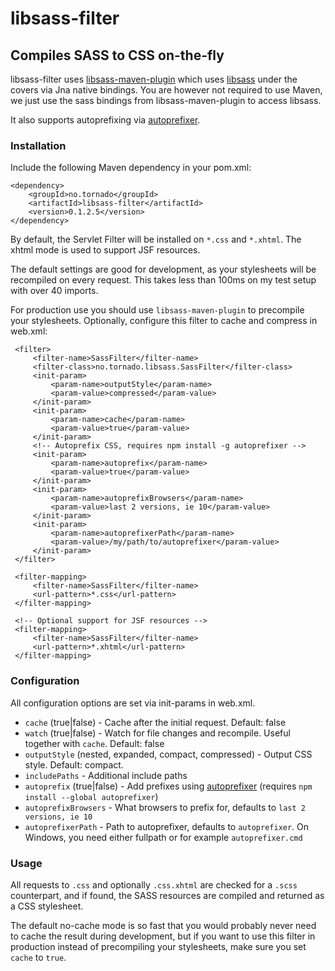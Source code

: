 # libsass-filter

## Compiles SASS to CSS on-the-fly

libsass-filter uses [libsass-maven-plugin](https://github.com/warmuuh/libsass-maven-plugin)
 which uses [libsass](https://github.com/sass/libsass) under the covers via Jna native bindings.
 You are however not required to use Maven, we just use the sass bindings from libsass-maven-plugin to access libsass.
 
 It also supports autoprefixing via [autoprefixer](https://github.com/postcss/autoprefixer).
 
### Installation
 
Include the following Maven dependency in your pom.xml:

    <dependency>
        <groupId>no.tornado</groupId>
        <artifactId>libsass-filter</artifactId>
        <version>0.1.2.5</version>
    </dependency>

By default, the Servlet Filter will be installed on `*.css` and `*.xhtml`. The xhtml
mode is used to support JSF resources.

The default settings are good for development, as your stylesheets will be recompiled
on every request. This takes less than 100ms on my test setup with over 40 imports.

For production use you should use `libsass-maven-plugin` to precompile your stylesheets.
 Optionally, configure this filter to cache and compress in web.xml:
 
     <filter>
         <filter-name>SassFilter</filter-name>
         <filter-class>no.tornado.libsass.SassFilter</filter-class>
         <init-param>
             <param-name>outputStyle</param-name>
             <param-value>compressed</param-value>
         </init-param>
         <init-param>
             <param-name>cache</param-name>
             <param-value>true</param-value>
         </init-param>
         <!-- Autoprefix CSS, requires npm install -g autoprefixer -->
         <init-param>
             <param-name>autoprefix</param-name>
             <param-value>true</param-value>
         </init-param>
         <init-param>
             <param-name>autoprefixBrowsers</param-name>
             <param-value>last 2 versions, ie 10</param-value>
         </init-param>
         <init-param>
             <param-name>autoprefixerPath</param-name>
             <param-value>/my/path/to/autoprefixer</param-value>
         </init-param>
     </filter>
 
     <filter-mapping>
         <filter-name>SassFilter</filter-name>
         <url-pattern>*.css</url-pattern>
     </filter-mapping>
 
     <!-- Optional support for JSF resources -->
     <filter-mapping>
         <filter-name>SassFilter</filter-name>
         <url-pattern>*.xhtml</url-pattern>
     </filter-mapping>

### Configuration
 
 All configuration options are set via init-params in web.xml.
 
 * `cache` (true|false) - Cache after the initial request. Default: false
 * `watch` (true|false) - Watch for file changes and recompile. Useful together with `cache`. Default: false
 * `outputStyle` (nested, expanded, compact, compressed) - Output CSS style. Default: compact.
 * `includePaths` - Additional include paths
 * `autoprefix` (true|false) - Add prefixes using [autoprefixer](https://github.com/postcss/autoprefixer) (requires `npm install --global autoprefixer`)
 * `autoprefixBrowsers` - What browsers to prefix for, defaults to `last 2 versions, ie 10`
 * `autoprefixerPath` - Path to autoprefixer, defaults to `autoprefixer`. On Windows, you need either fullpath or for example `autoprefixer.cmd`
 
### Usage

 All requests to `.css` and optionally `.css.xhtml` are checked for a `.scss` counterpart,
 and if found, the SASS resources are compiled and returned as a CSS stylesheet.
 
 The default no-cache mode is so fast that you would probably never need to cache the
 result during development, but if you want to use this filter in production instead of
 precompiling your stylesheets, make sure you set `cache` to `true`.